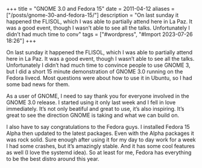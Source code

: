 +++
title = "GNOME 3.0 and Fedora 15"
date = 2011-04-12
aliases = ["/posts/gnome-30-and-fedora-15/"]
description = "On last sunday it happened the FLISOL, which I was able to partially attend here in La Paz. It was a good event, though I wasn’t able to see all the talks. Unfortunately I didn’t had much time to conv"
tags = ["#wordpress", "#Import 2023-07-26 18:26"]
+++

<p>On last sunday it happened the FLISOL, which I was able to partially attend here in La Paz. It was a good event, though I wasn&#8217;t able to see all the talks. Unfortunately I didn&#8217;t had much time to convince people to use GNOME 3, but I did a short 15 minute demonstration of GNOME 3.0 running on the Fedora livecd. Most questions were about how to use it in Ubuntu, so I had some bad news for them.</p>
<p>As a user of GNOME, I need to say thank you for everyone involved in the GNOME 3.0 release. I started using it only last week and I fell in love immediately. It&#8217;s not only beatiful and great to use, it&#8217;s also inspiring. It&#8217;s great to see the direction GNOME is taking and what we can build on.</p>
<p>I also have to say congratulations to the Fedora guys. I installed Fedora 15 Alpha then updated to the latest packages. Even with the Alpha packages it was rock solid. Sure enough after using it for my day to day work for a week I had some crashes, but it&#8217;s amazingly stable. And it has some cool features as well (I love the systemd idea). So at least for me, Fedora has everything to be the best distro around this year.</p>